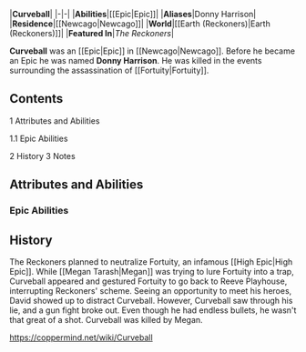 |**Curveball**|
|-|-|
|**Abilities**|[[Epic\|Epic]]|
|**Aliases**|Donny Harrison|
|**Residence**|[[Newcago\|Newcago]]|
|**World**|[[Earth (Reckoners)\|Earth (Reckoners)]]|
|**Featured In**|*The Reckoners*|

**Curveball** was an [[Epic\|Epic]] in [[Newcago\|Newcago]]. Before he became an Epic he was named **Donny Harrison**. He was killed in the events surrounding the assassination of [[Fortuity\|Fortuity]].

## Contents

1 Attributes and Abilities

1.1 Epic Abilities


2 History
3 Notes


## Attributes and Abilities
### Epic Abilities

## History
The Reckoners planned to neutralize Fortuity, an infamous [[High Epic\|High Epic]]. While [[Megan Tarash\|Megan]] was trying to lure Fortuity into a trap, Curveball appeared and gestured Fortuity to go back to Reeve Playhouse, interrupting Reckoners' scheme. Seeing an opportunity to meet his heroes, David showed up to distract Curveball. However, Curveball saw through his lie, and a gun fight broke out. Even though he had endless bullets, he wasn't that great of a shot. Curveball was killed by Megan.



https://coppermind.net/wiki/Curveball